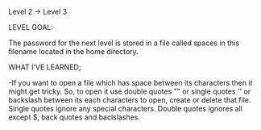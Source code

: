Level 2 -> Level 3

LEVEL GOAL:

The password for the next level is stored in a file called spaces in this filename located in the home directory.

WHAT I'VE LEARNED;

-If you want to open a file which has space between its characters then it might get tricky. So, to open it use double quotes "" or single quotes '' or backslash between its each characters to open, create or delete that file. Single quotes ignore any special characters. Double quotes ignores all except $, back quotes and baclslashes.

